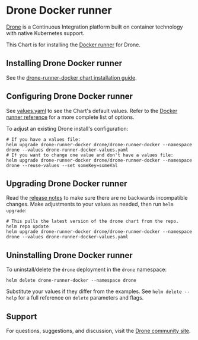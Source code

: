 # Drone Docker runner

[Drone](http://drone.io/) is a Continuous Integration platform built on container technology with native Kubernetes support.

This Chart is for installing the [Docker runner](https://docs.drone.io/runner/docker/) for Drone.

## Installing Drone Docker runner

See the [drone-runner-docker chart installation guide](./docs/install.md).

## Configuring Drone Docker runner

See [values.yaml](values.yaml) to see the Chart's default values. Refer to the [Docker runner reference](https://docs.drone.io/runner/docker/configuration/reference/) for a more complete list of options.

To adjust an existing Drone install's configuration:

```console
# If you have a values file:
helm upgrade drone-runner-docker drone/drone-runner-docker --namespace drone --values drone-runner-docker-values.yaml
# If you want to change one value and don't have a values file:
helm upgrade drone-runner-docker drone/drone-runner-docker --namespace drone --reuse-values --set someKey=someVal
```

## Upgrading Drone Docker runner

Read the [release notes](https://github.com/drone-runners/drone-runner-docker/releases) to make sure there are no backwards incompatible changes. Make adjustments to your values as needed, then run `helm upgrade`:

```console
# This pulls the latest version of the drone chart from the repo.
helm repo update
helm upgrade drone-runner-docker drone/drone-runner-docker --namespace drone --values drone-runner-docker-values.yaml
```

## Uninstalling Drone Docker runner

To uninstall/delete the `drone` deployment in the `drone` namespace:

```console
helm delete drone-runner-docker --namespace drone
```

Substitute your values if they differ from the examples. See `helm delete --help` for a full reference on `delete` parameters and flags.

## Support

For questions, suggestions, and discussion, visit the [Drone community site](https://community.harness.io/c/drone).
